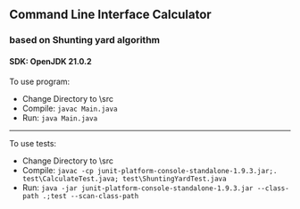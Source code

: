 ## Command Line Interface Calculator

### based on Shunting yard algorithm

#### SDK: OpenJDK 21.0.2

To use program:

* Change Directory to \src
* Compile: ```javac Main.java```
* Run: ```java Main.java```

***
To use tests:

* Change Directory to \src
* Compile:
  ```javac -cp junit-platform-console-standalone-1.9.3.jar;. test\CalculateTest.java; test\ShuntingYardTest.java```
* Run: ```java -jar junit-platform-console-standalone-1.9.3.jar --class-path .;test --scan-class-path```
